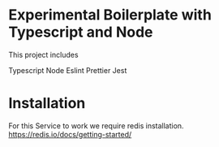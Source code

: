# Experimental Boilerplate with Typescript and Node
This project includes 

Typescript
Node
Eslint
Prettier
Jest

# Installation 

For this Service to work we require redis installation.
https://redis.io/docs/getting-started/

